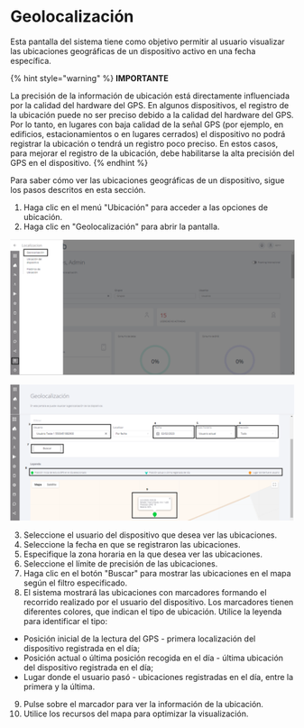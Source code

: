# Geolocalización

Esta pantalla del sistema tiene como objetivo permitir al usuario visualizar las ubicaciones geográficas de un dispositivo activo en una fecha específica.

{% hint style="warning" %}
**IMPORTANTE**

La precisión de la información de ubicación está directamente influenciada por la calidad del hardware del GPS. En algunos dispositivos, el registro de la ubicación puede no ser preciso debido a la calidad del hardware del GPS. Por lo tanto, en lugares con baja calidad de la señal GPS (por ejemplo, en edificios, estacionamientos o en lugares cerrados) el dispositivo no podrá registrar la ubicación o tendrá un registro poco preciso. En estos casos, para mejorar el registro de la ubicación, debe habilitarse la alta precisión del GPS en el dispositivo.
{% endhint %}

Para saber cómo ver las ubicaciones geográficas de un dispositivo, sigue los pasos descritos en esta sección.

1. Haga clic en el menú "Ubicación" para acceder a las opciones de ubicación.
2. Haga clic en "Geolocalización" para abrir la pantalla.

![](<../.gitbook/assets/0 (5).png>)

![](<../.gitbook/assets/1 (5).png>)

3. Seleccione el usuario del dispositivo que desea ver las ubicaciones.
4. Seleccione la fecha en que se registraron las ubicaciones.
5. Especifique la zona horaria en la que desea ver las ubicaciones.
6. Seleccione el límite de precisión de las ubicaciones.
7. Haga clic en el botón "Buscar" para mostrar las ubicaciones en el mapa según el filtro especificado.
8. El sistema mostrará las ubicaciones con marcadores formando el recorrido realizado por el usuario del dispositivo. Los marcadores tienen diferentes colores, que indican el tipo de ubicación. Utilice la leyenda para identificar el tipo:

* Posición inicial de la lectura del GPS - primera localización del dispositivo registrada en el día;
* Posición actual o última posición recogida en el día - última ubicación del dispositivo registrada en el día;
* Lugar donde el usuario pasó - ubicaciones registradas en el día, entre la primera y la última.

9. Pulse sobre el marcador para ver la información de la ubicación.
10. Utilice los recursos del mapa para optimizar la visualización.
